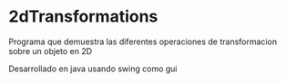 # 2dTransformations

Programa que demuestra las diferentes operaciones de transformacion sobre un objeto en 2D

Desarrollado en java usando swing como gui
